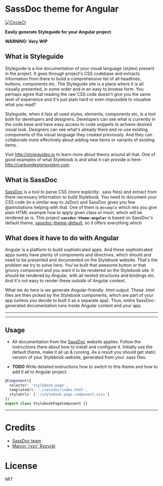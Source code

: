 # SassDoc theme for Angular
[![CircleCI](https://circleci.com/gh/ryzy/sassdoc-theme-angular.svg?style=svg)](https://circleci.com/gh/ryzy/sassdoc-theme-angular)

**Easily generate Styleguide for your Angular project**. 

**WARNING: Very WIP**

## What is Styleguide

Styleguide is a live documentation of your visual language (styles) present in the project. It goes through project's CSS codebase and extracts information from there to build a comprehensive list of all headlines, buttons, components etc. The Styleguide site is a place where it is all visually presented, in some order and in an easy to browse form. You perhaps agree that reading the raw CSS code doesn't give you the same level of experience and it's just plain hard or even impossible to visualise what you read?

Styleguide, when it lists all used styles, elements, components etc, is a tool both for developers and designers. Developers can see what is currently in the code base and have easy access to code snippets to achieve desired visual look. Designers can see what's already there and re-use existing components of the visual language they created previously. And they can collaborate more effectively about adding new items or variants of existing items.

Visit http://styleguides.io to learn more about theory around all that. One of good examples of what Stylebook is and what it can provide is here: http://carbondesignsystem.com.


## What is SassDoc

[SassDoc](http://sassdoc.com/) is a tool to parse CSS (more explicitly: .sass files) and extract from there necessary information to build Stylebook. You need to document your CSS code (in a similar way to JsDoc) and SassDoc gives you few @annotations helping with that. One of them is `@example` which lets you give plain HTML example how to apply given class or mixin, which will be rendered as is. This project **`sassdoc-theme-angular`** is based on SassDoc's default theme, [sassdoc-theme-default](https://github.com/SassDoc/sassdoc-theme-default), so it offers everything which 


## What does it have to do with Angular

Angular is a platform to build sophisticated apps. And these sophisticated apps surely have plenty of components and directives, which should and need to be presented and documented on the Stylebook website. That's the problem we try to solve here. You've built that awesome button or that groovy component and you want it to be rendered on the Stylebook site. It should be rendered by Angular, with all nested structures and bindings etc. And it's not easy to render these _outside_ of Angular context.

What we do here is we generate Angular-friendly .html output. These .html files are then picked by the Stylebook components, which are part of your app (unless you decide to built it as a separate app). Thus, entire SassDoc-generated documentation runs inside Angular context and your app.

---
---

## Usage

* All documentation from the [SassDoc](http://sassdoc.com/) website applies. Follow the instructions there about how to install and configure it. Initially use the default theme, make it all up & running. As a result you should get static version of your Stylebook website, generated from your .sass files.

* **TODO** Write detailed instructions how to switch to this theme and how to add it all to Angular project.

```typescript
@Component({
  selector: 'stylebook-page',
  templateUrl: './sassdoc/index.html',
  styleUrls: ['./stylebook-page.component.scss']
})
export class StylebookPageComponent {}
```

---

# Credits
* [SassDoc team](https://github.com/SassDoc)
* [Marcin 'ryzy' Ryzycki](https://twitter.com/ryzmen)

# License

MIT
